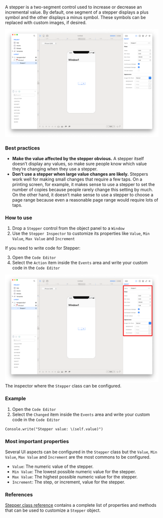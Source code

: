 A stepper is a two-segment control used to increase or decrease an incremental value. By default, one segment of a stepper displays a plus symbol and the other displays a minus symbol. These symbols can be replaced with custom images, if desired.

![Stepper](../images/creo2/stepper1.png)

### Best practices
* **Make the value affected by the stepper obvious.** A stepper itself doesn’t display any values, so make sure people know which value they’re changing when they use a stepper.
* **Don’t use a stepper when large value changes are likely.** Steppers work well for making small changes that require a few taps. On a printing screen, for example, it makes sense to use a stepper to set the number of copies because people rarely change this setting by much. On the other hand, it doesn’t make sense to use a stepper to choose a page range because even a reasonable page range would require lots of taps.

### How to use
1. Drop a `Stepper` control from the object panel to a `Window`
2. Use the `Stepper Inspector` to customize its properties like `Value`, `Min Value`, `Max Value` and `Increment`

If you need to write code for Stepper:

3. Open the `Code Editor`
4. Select the `Action` item inside the `Events` area and write your custom code in the `Code Editor`

![`Stepper` inspector](../images/creo2/stepper2.png)
The inspector where the `Stepper` class can be configured.

### Example
1. Open the `Code Editor`
2. Select the `Changed` item inside the `Events` area and write your custom code in the `Code Editor`
```
Console.write("Stepper value: \(self.value)")
```

### Most important properties
Several UI aspects can be configured in the `Stepper` class but the `Value`, `Min Value`, `Max Value` and `Increment` are the most commons to be configured.
- `Value`: The numeric value of the stepper.
- `Min Value`: The lowest possible numeric value for the stepper.
- `Max Value`: The highest possible numeric value for the stepper.
- `Increment`: The step, or increment, value for the stepper.

### References
[Stepper class reference](../classes/Stepper.html) contains a complete list of properties and methods that can be used to customize a `Stepper` object.

